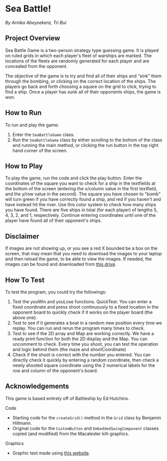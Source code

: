 # Sea Battle!

*By Arnika Abeysekera, Tri Bui*

## Project Overview

Sea Battle Game is a two-person strategy type guessing game. It is played on ruled grids in which each player's fleet of warships are marked. The locations of the fleets are randomly generated for each player and are concealed from the opponent. 

The objective of the game is to try and find all of their ships and “sink” them through the bombing, or clicking on the correct location of the ships. The players go back and forth choosing a square on the grid to click, trying to find a ship. Once a player has sunk all of their opponents ships, the game is won. 

## How to Run

To run and play the game:
1. Enter the `SeaBattleGame` class.
2. Run the `SeaBattleGame` class by either scrolling to the bottom of the class and running the main method, or clicking the run button in the top right hand corner of the screen.

## How to Play

To play the game, run the code and click the play button. Enter the coordinates of the square you want to check for a ship in the textfields at the bottom of the screen (entering the x/column value in the first textfield, and the y/row value in the second). The square you have chosen to "bomb" will turn green if you have correctly found a ship, and red if you haven't and have instead hit the river. Use this color system to check how many ships you have found. There are five ships in total (for each player) of lengths 5, 4, 3, 2, and 1, respectively. Continue entering coordinates until one of the player have found all of their opponent's ships. 

## Disclaimer

If images are not showing up, or you see a red X bounded be a box on the screen, that may mean that you need to download the images to your laptop and then reload the game, to be able to view the images. If needed, the images can be found and downloaded from [this drive](https://drive.google.com/drive/folders/1xXfyN0QN7NGnEiZ5fl7XgGy-2yQac1Iv).

## How To Test

To test the program, you could try the followings:
1. Test the youWin and youLose functions.
QuickTest: You can enter a fixed coordinate and press shoot continuously to a fixed location in the opponent board to quickly check if it works on the player board (the above one).
2. Test to see if it generates a boat in a random new position every time we replay. You can run and rerun the program many times to check.
3. Test to see if the 2D array and Map are working correctly. We have a ready print function for both the 2D display and the Map. You can uncomment to check. Every time you shoot, you can test the operation and logic behind them (the maze and shootCoordinate)
4. Check if the shoot is correct with the number you entered. You can directly check it quickly by entering a random coordinate, then check a newly shooted square coordinate using the 2 numerical labels for the row and column of the opponent's board.


## Acknowledgements

This game is based entirely off of Battleship by Ed Hutchins. 

Code
- Starting code for the `createGrid()` method in the `Grid` class by Benjamin Hillmann. 
- Original code for the `CustomButton` and `EmbeddedSwingComponent` classes copied (and modified) from the Macalester kilt-graphics. 

Graphics
- Graphic text made using [this website](https://fontmeme.com/). 
